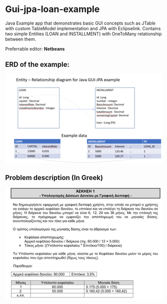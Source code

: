 # Gui-jpa-loan-example

Java Example app that demonstrates basic GUI concepts such as JTable with custom TableModel implementation and JPA with Eclipselink. 
Contains two simple Entities (LOAN and INSTALLMENT) with OneToMany relationship between them.

Preferrable editor: **Netbeans**


## ERD of the example:

![Example ERD](https://github.com/teohaik/Gui-jpa-loan-example/blob/master/ERD.PNG)


## Problem description (In Greek)

![Description](https://github.com/teohaik/Gui-jpa-loan-example/blob/master/Problem_Description.PNG)
